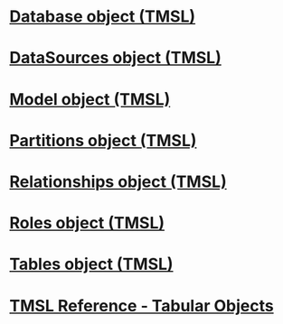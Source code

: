 # [Database object (TMSL)](database-object-tmsl.md)
# [DataSources object (TMSL)](datasources-object-tmsl.md)
# [Model object (TMSL)](model-object-tmsl.md)
# [Partitions object (TMSL)](partitions-object-tmsl.md)
# [Relationships object (TMSL)](relationships-object-tmsl.md)
# [Roles object (TMSL)](roles-object-tmsl.md)
# [Tables object (TMSL)](tables-object-tmsl.md)
# [TMSL Reference - Tabular Objects](tmsl-reference-tabular-objects.md)

